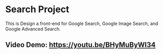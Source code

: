 # Search Project

This is Design a front-end for Google Search, Google Image Search, and Google Advanced Search.

## Video Demo:  https://youtu.be/BHyMuByWI34